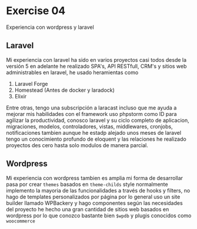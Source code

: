# Exercise 04

Experiencia con wordpress y laravel

## Laravel

Mi experiencia con laravel ha sido en varios proyectos casi todos desde la versión 5 en adelante he realizado SPA's, 
API RESTfull, CRM's y sitios web administrables en laravel, he usado heramientas como

1. Laravel Forge
2. Homestead (Antes de docker y laradock)
3. Elixir

Entre otras, tengo una subscripción a laracast incluso que me ayuda a mejorar mis habilidades con el framework
uso phpstorm como ID para agilizar la productividad, conosco laravel y su ciclo completo de aplicacion, migraciones,
modelos, controladores, vistas, middlewares, cronjobs, notificaciones tambien aunque he estadp alejado unos meses de 
laravel tengo un conocimiento profundo de eloquent y las relaciones he realizado proyectos des cero hasta solo modulos
de manera parcial.


## Wordpress

Mi experiencia con wordpress tambien es amplia mi forma de desarrollar pasa por crear `themes` basados en `theme-childs` style
normalmente implemento la mayoria de las funcionalidades a través de hooks y filters, no hago de templates personalizados por página 
por lo general uso un site builder llamado WPBackery y hago componentes según las necesidades del proyecto he hecho una gran
cantidad de sitios web basados en wordpress por lo que conozco bastante bien `$wpdb` y plugis conocidos como `woocommerce`

